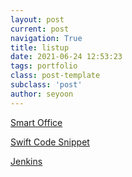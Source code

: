 ```yaml
---
layout: post
current: post
navigation: True
title: listup
date: 2021-06-24 12:53:23
tags: portfolio
class: post-template
subclass: 'post'
author: seyoon
---
```


[Smart Office](https://tintin29110.github.io/smartoffice)

[Swift Code Snippet](https://www.notion.so/seyoon37/b310fb9c48034e8eb0116a20e6850647?v=4a918eb3861840269b33b8a142ce2295)

[Jenkins](https://www.notion.so/seyoon37/Jenkins-5586472fa10046a9a80ceb88d2d9b5ed)
